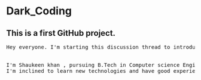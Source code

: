 # Dark_Coding
<head><h2>This is a first GitHub project.</h2></head>
<pre>
Hey everyone. I'm starting this discussion thread to introduce myself.
<br>
I'm Shaukeen khan , pursuing B.Tech in Computer science Engineering from Laxmi Davi Institute Of Engineering and Technology, chikani. 
I'm inclined to learn new technologies and have good experience in web development with django,java(advance level) ,Pyhton,DBMS,C,C++.
 </pre>
 
